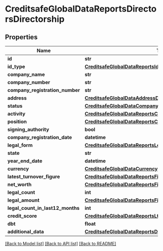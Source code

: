 # CreditsafeGlobalDataReportsDirectorsDirectorship

## Properties
Name | Type | Description | Notes
------------ | ------------- | ------------- | -------------
**id** | **str** |  | [optional] 
**id_type** | [**CreditsafeGlobalDataReportsIdType**](CreditsafeGlobalDataReportsIdType.md) |  | [optional] 
**company_name** | **str** |  | [optional] 
**company_number** | **str** |  | [optional] 
**company_registration_number** | **str** |  | [optional] 
**address** | [**CreditsafeGlobalDataAddressData**](CreditsafeGlobalDataAddressData.md) |  | [optional] 
**status** | [**CreditsafeGlobalDataCompanyStatus**](CreditsafeGlobalDataCompanyStatus.md) |  | [optional] 
**activity** | [**CreditsafeGlobalDataReportsCompanyActivity**](CreditsafeGlobalDataReportsCompanyActivity.md) |  | [optional] 
**position** | [**CreditsafeGlobalDataReportsCorporatePositionResigned**](CreditsafeGlobalDataReportsCorporatePositionResigned.md) |  | [optional] 
**signing_authority** | **bool** |  | [optional] 
**company_registration_date** | **datetime** |  | [optional] 
**legal_form** | [**CreditsafeGlobalDataReportsLegalForm**](CreditsafeGlobalDataReportsLegalForm.md) |  | [optional] 
**state** | **str** |  | [optional] 
**year_end_date** | **datetime** |  | [optional] 
**currency** | [**CreditsafeGlobalDataCurrency**](CreditsafeGlobalDataCurrency.md) |  | [optional] 
**latest_turnover_figure** | [**CreditsafeGlobalDataReportsFinancialValue1SystemDecimal**](CreditsafeGlobalDataReportsFinancialValue1SystemDecimal.md) |  | [optional] 
**net_worth** | [**CreditsafeGlobalDataReportsFinancialValue1SystemDecimal**](CreditsafeGlobalDataReportsFinancialValue1SystemDecimal.md) |  | [optional] 
**legal_count** | **int** |  | [optional] 
**legal_amount** | [**CreditsafeGlobalDataReportsFinancialValue1SystemDecimal**](CreditsafeGlobalDataReportsFinancialValue1SystemDecimal.md) |  | [optional] 
**legal_count_in_last12_months** | **int** |  | [optional] 
**credit_score** | [**CreditsafeGlobalDataReportsLtdCreditScore**](CreditsafeGlobalDataReportsLtdCreditScore.md) |  | [optional] 
**dbt** | **float** |  | [optional] 
**additional_data** | [**CreditsafeGlobalDataReportsDirectorsDirectorshipAdditionalData**](CreditsafeGlobalDataReportsDirectorsDirectorshipAdditionalData.md) |  | [optional] 

[[Back to Model list]](../README.md#documentation-for-models) [[Back to API list]](../README.md#documentation-for-api-endpoints) [[Back to README]](../README.md)

